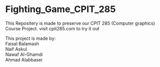 # Fighting_Game_CPIT_285
This Repositery is made to preserve our CPIT 285 (Computer graphics) Course Project.
visit cpit285.com to try it out

This project is made by:<br />
Faisal Balamash<br />
Naif Askul<br />
Nawaf Al-Ghamdi<br />
Ahmad Alabbasei<br />
